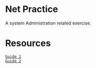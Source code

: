 # Net Practice
A system Administration related exercise.
# Resources
[`Guide 1`](https://github.com/ricardoreves/42-net-practice) <br>
[`Guide 2`](https://github.com/lpaube/NetPractice) <br>
